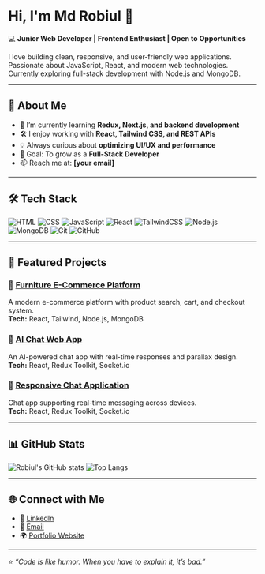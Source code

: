 # Hi, I'm Md Robiul 👋

💻 **Junior Web Developer | Frontend Enthusiast | Open to Opportunities**

I love building clean, responsive, and user-friendly web applications. Passionate about JavaScript, React, and modern web technologies. Currently exploring full-stack development with Node.js and MongoDB.

---

## 🚀 About Me
- 🌱 I’m currently learning **Redux, Next.js, and backend development**
- 🛠️ I enjoy working with **React, Tailwind CSS, and REST APIs**
- 💡 Always curious about **optimizing UI/UX and performance**
- 🎯 Goal: To grow as a **Full-Stack Developer**
- 📫 Reach me at: **[your email]**

---

## 🛠️ Tech Stack
![HTML](https://img.shields.io/badge/HTML5-E34F26?style=for-the-badge&logo=html5&logoColor=white)
![CSS](https://img.shields.io/badge/CSS3-1572B6?style=for-the-badge&logo=css3&logoColor=white)
![JavaScript](https://img.shields.io/badge/JavaScript-F7DF1E?style=for-the-badge&logo=javascript&logoColor=black)
![React](https://img.shields.io/badge/React-20232A?style=for-the-badge&logo=react&logoColor=61DAFB)
![TailwindCSS](https://img.shields.io/badge/Tailwind_CSS-38B2AC?style=for-the-badge&logo=tailwind-css&logoColor=white)
![Node.js](https://img.shields.io/badge/Node.js-339933?style=for-the-badge&logo=nodedotjs&logoColor=white)
![MongoDB](https://img.shields.io/badge/MongoDB-4EA94B?style=for-the-badge&logo=mongodb&logoColor=white)
![Git](https://img.shields.io/badge/Git-F05032?style=for-the-badge&logo=git&logoColor=white)
![GitHub](https://img.shields.io/badge/GitHub-181717?style=for-the-badge&logo=github&logoColor=white)

---

## 📌 Featured Projects

### 🛒 [Furniture E-Commerce Platform](https://github.com/yourusername/furniture-store)
A modern e-commerce platform with product search, cart, and checkout system.  
**Tech:** React, Tailwind, Node.js, MongoDB  

### 🤖 [AI Chat Web App](https://github.com/yourusername/ai-chat)
An AI-powered chat app with real-time responses and parallax design.  
**Tech:** React, Redux Toolkit, Socket.io  

### 💬 [Responsive Chat Application](https://github.com/yourusername/chat-app)
Chat app supporting real-time messaging across devices.  
**Tech:** React, Redux Toolkit, Socket.io  

---

## 📊 GitHub Stats
![Robiul's GitHub stats](https://github-readme-stats.vercel.app/api?username=yourusername&show_icons=true&theme=radical)
![Top Langs](https://github-readme-stats.vercel.app/api/top-langs/?username=yourusername&layout=compact&theme=radical)

---

## 🌐 Connect with Me
- 💼 [LinkedIn](https://linkedin.com/in/yourprofile)
- 📧 [Email](mailto:your@email.com)
- 🌍 [Portfolio Website](https://yourwebsite.com)

---

⭐️ *“Code is like humor. When you have to explain it, it’s bad.”*
